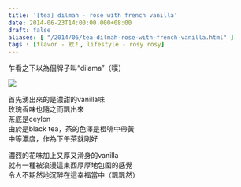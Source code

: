 ```yaml
---
title: '[tea] dilmah - rose with french vanilla'
date: 2014-06-23T14:00:00.000+08:00
draft: false
aliases: [ "/2014/06/tea-dilmah-rose-with-french-vanilla.html" ]
tags : [flavor - 飲！, lifestyle - rosy rosy]
---
```


乍看之下以為個牌子叫“dilama”（噗）  

![](/images/dilmah.jpg)

首先湧出來的是濃甜的vanilla味  
玫瑰香味也隨之而飄出來  
茶底是ceylon  
由於是black tea，茶的色澤是橙啡中帶黃  
中等濃度，作為下午茶就剛好  
  
濃烈的花味加上又厚又滑身的vanilla  
就有一種被浪漫這東西厚厚地包圍的感覺  
令人不期然地沉醉在這幸福當中（飄飄然）

